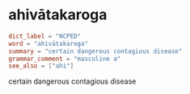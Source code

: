 # ahivātakaroga

``` toml
dict_label = "NCPED"
word = "ahivātakaroga"
summary = "certain dangerous contagious disease"
grammar_comment = "masculine a"
see_also = ["ahi"]
```

certain dangerous contagious disease

